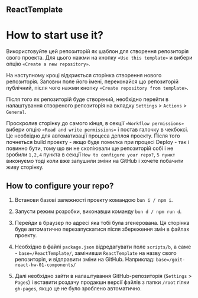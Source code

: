 ## ReactTemplate

# How to start use it?

Використовуйте цей репозиторій як шаблон для створення репозиторія свого проекта. Для цього нажми на
кнопку `«Use this template»` и вибери опцію `«Create a new repository»`.

На наступному кроці відкриється сторінка створення нового репозиторія. Заповни поле його імені,
переконайся що репозиторій публічний, після чого нажми кнопку `«Create repository from template»`.

Після того як репозиторій буде створений, необхідно перейти в налаштування створеного репозиторія на
вкладку `Settings` > `Actions` > `General`.

Проскролив сторінку до самого кінця, в секції `«Workflow permissions»` вибери опцію
`«Read and write permissions»` і постав галочку в чекбоксі. Це необхідно для автоматизації процеса
деплоя проекту. Після того почнеться build проекту - якщо буде помилка при процесі Deploy - так і
повинно бути, тому що ви не скопіювали ще репозиторій собі і не зробили `1,2,4` пункта в секції
`How to configure your repo?`, `5 пункт` виконуємо тоді коли вже запушили зміни на GitHub і хочете
побачити живу сторінку.

## How to configure your repo?

1. Встанови базові залежності проекту командою `bun i / npm i`.

2. Запусти режим розробки, виконавши команду `bun d / npm run d`.
3. Перейди в браузер по адресі яка тобі була згенерована. Ця сторінка буде автоматично
   перезапускатися після збереження змін в файлах проекту.
4. Необхідно в файлі `package.json` відредагувати поле `scripts/b`, а саме - `base=/ReactTemplate/`,
   замінивши `ReactTemplate` на назву свого репозиторія, и відправити зміни на GitHub. Наприклад:
   `base=/goit-react-hw-01-components/`
5. Далі необхідно зайти в налаштування GitHub-репозиторія (`Settings` > `Pages`) і вставити роздачу
   продакшн версії файлів з папки `/root` гілки `gh-pages`, якщо це не було зроблено автоматично.
